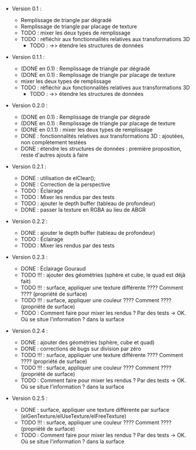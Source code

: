 * Version 0.1 :
  	- Remplissage de triangle par dégradé
	- Remplissage de triangle par placage de texture
	- TODO : mixer les deux types de remplissage
	- TODO : réfléchir aux fonctionnalités relatives aux transformations 3D
	  - TODO : ->> étendre les structures de données

* Version 0.1.1 :
  	- (DONE en 0.1) : Remplissage de triangle par dégradé
	- (DONE en 0.1) : Remplissage de triangle par placage de texture
	- mixer les deux types de remplissage
	- TODO : réfléchir aux fonctionnalités relatives aux transformations 3D
	  - TODO : ->> étendre les structures de données

* Version 0.2.0 :
  	- (DONE en 0.1) : Remplissage de triangle par dégradé
	- (DONE en 0.1) : Remplissage de triangle par placage de texture
	- (DONE en 0.1.1) : mixer les deux types de remplissage
	- DONE : fonctionnalités relatives aux transformations 3D : ajoutées, non complètement testées
	- DONE : étendre les structures de données : première proposition, reste d'autres ajouts à faire

* Version 0.2.1 :
  - DONE : utilisation de elClear();
  - DONE : Correction de la perspective
  - TODO : Éclairage
  - TODO : Mixer les rendus par des tests
  - TODO : ajouter le depth buffer (tableau de profondeur)
  - DONE : passer la texture en RGBA au lieu de ABGR

* Version 0.2.2 :
  - DONE : ajouter le depth buffer (tableau de profondeur)
  - TODO : Éclairage
  - TODO : Mixer les rendus par des tests

* Version 0.2.3 :
  - DONE : Éclairage Gouraud
  - TODO !!! : ajouter des géométries (sphère et cube, le quad est déjà fait)
  - TODO !!! : surface, appliquer une texture différente ???? Comment ???? (propriété de surface)
  - TODO !!! : surface, appliquer une couleur ???? Comment ???? (propriété de surface)
  - TODO : Comment faire pour mixer les rendus ? Par des tests -> OK. Où se situe l'information ? dans la surface

* Version 0.2.4 :
  - DONE : ajouter des géométries (sphère, cube et quad)
  - DONE : corrections de bugs sur division par zéro
  - TODO !!! : surface, appliquer une texture différente ???? Comment ???? (propriété de surface)
  - TODO !!! : surface, appliquer une couleur ???? Comment ???? (propriété de surface)
  - TODO : Comment faire pour mixer les rendus ? Par des tests -> OK. Où se situe l'information ? dans la surface

* Version 0.2.5 :
  - DONE : surface, appliquer une texture différente par surface (elGenTexture/elUseTexture/elFreeTexture)
  - TODO !!! : surface, appliquer une couleur ???? Comment ???? (propriété de surface)
  - TODO : Comment faire pour mixer les rendus ? Par des tests -> OK. Où se situe l'information ? dans la surface
